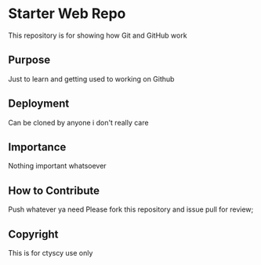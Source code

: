 # Starter Web Repo

This repository is for showing how Git and GitHub work

## Purpose

Just to learn and getting used to working on Github

## Deployment

Can be cloned by anyone i don't really care

## Importance

Nothing important whatsoever

## How to Contribute

Push whatever ya need
Please fork this repository and issue pull for review;
## Copyright

This is for ctyscy use only

